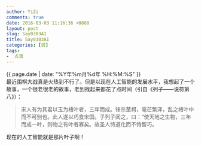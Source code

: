 ```yaml
---
author: YiZi
comments: true
date: 2016-03-03 11:16:36 +0800
layout: post
slug: Say0303AI
title: Say0303AI
categories: [说]
tags:
-  点滴
---
```

<div class="saying">
<div class="timestamp">{{ page.date | date: "%Y年%m月%d年 %H:%M:%S" }}</div>
最近围棋大战真是火热到不行了。但是以现在人工智能的发展水平，我想起了一个故事，一个很老很老的故事，老到找起来都花了点时间（引自《列子——说符第八》）：
<blockquote>
宋人有为其君以玉为楮叶者，三年而成。锋杀茎柯，毫芒繁泽，乱之楮叶中而不可别也。此人遂以巧食宋国。子列子闻之，曰：“使天地之生物，三年而成一叶，则物之有叶者寡矣。故圣人恃道化而不恃智巧。
</blockquote>
现在的人工智能就是那片叶子啊！
</div>
